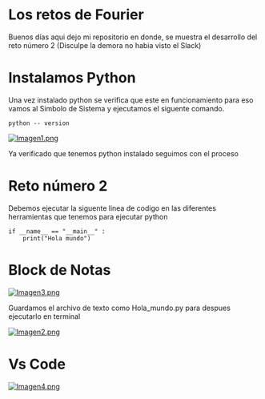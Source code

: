 # Los retos de Fourier

Buenos días aqui dejo mi repositorio en donde, se muestra el desarrollo del reto número 2 (Disculpe la demora no habia visto el Slack)

# <B>Instalamos Python</B>

Una vez instalado python se verifica que este en funcionamiento para eso vamos al Simbolo de Sistema y ejecutamos el siguente comando.

``` 
python -- version
```

[![Imagen1.png](https://i.postimg.cc/mZYn1dbt/Imagen1.png)](https://postimg.cc/5jtgZSQV)

Ya verificado que tenemos python instalado seguimos con el proceso


# Reto número 2

Debemos ejecutar la siguente linea de codigo en las diferentes herramientas que tenemos para ejecutar python

``` 
if __name__ == "__main__" : 
    print("Hola mundo")
```

# <B>Block de Notas</B>

[![Imagen3.png](https://i.postimg.cc/25zzZqWZ/Imagen3.png)](https://postimg.cc/21KRpS2k)

Guardamos el archivo de texto como Hola_mundo.py para despues ejecutarlo en terminal

[![Imagen2.png](https://i.postimg.cc/mrcHK6dj/Imagen2.png)](https://postimg.cc/t1jJxDGn)	

# <B>Vs Code</B>

[![Imagen4.png](https://i.postimg.cc/4dz29TK2/Imagen4.png)](https://postimg.cc/tZ4NKwNF)



